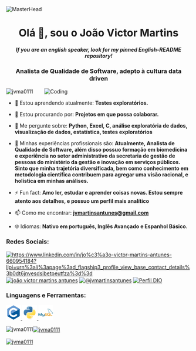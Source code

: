 <img src="https://assets-global.website-files.com/606907b169dcd481e8fd42c4/628fcc28ae967c5ccc32de0c_data-science.jpg" width="1000" height="400" alt="MasterHead">
<h1 align="center">Olá 👋, sou o João Victor Martins</h1>
<h5 align="center">If you are an english speaker, look for my pinned English-README repository!</h5>
<h3 align="center">Analista de Qualidade de Software, adepto à cultura data driven</h3>
<img align = "right" alt = "Coding" width = "400" src = "https://indoanalytica.com/static/images/data-science-2.gif">

<p align="left"> <img src="https://remsoft.com.br/wp-content/uploads/2024/05/qualidade-de-software.png" alt="jvma0111" /> </p>

- 🌱 Estou aprendendo atualmente: **Testes exploratórios.**

- 🤝 Estou procurando por: **Projetos em que possa colaborar.** 

- 💬 Me pergunte sobre: **Python, Excel, C, análise exploratória de dados, visualização de dados, estatística, testes exploratórios**

- 📄 Minhas experiências profissionais são: **Atualmente, Analista de Qualidade de Software, além disso possuo formação em biomedicina e experiência no setor administrativo da secretaria de gestão de pessoas do ministério da gestão e inovação em serviços públicos. Sinto que minha trajetória diversificada, bem como conhecimento em metodologia científica contribuem para agregar uma visão racional, e holística em minhas análises.**

- ⚡ Fun fact: **Amo ler, estudar e aprender coisas novas. Estou sempre atento aos detalhes, e possuo um perfil mais analítico**

- 📫 Como me encontrar: **jvmartinsantunes@gmail.com**

- 🌐 Idiomas: **Nativo em português, Inglês Avançado e Espanhol Básico.**

<h3 align="left">Redes Sociais:</h3>
<p align="left">
<a href="https://www.linkedin.com/in/jo%C3%A3o-victor-martins-antunes-660954184/" target="blank"><img align="center" src="https://raw.githubusercontent.com/rahuldkjain/github-profile-readme-generator/master/src/images/icons/Social/linked-in-alt.svg" alt="https://www.linkedin.com/in/jo%c3%a3o-victor-martins-antunes-660954184?lipi=urn%3ali%3apage%3ad_flagship3_profile_view_base_contact_details%3b0dt6jnvesdsibetpeutfza%3d%3d" height="30" width="40" /></a>
<a href="https://www.kaggle.com/joaovictor1709" target="blank"><img align="center" src="https://raw.githubusercontent.com/rahuldkjain/github-profile-readme-generator/master/src/images/icons/Social/kaggle.svg" alt="joão victor martins antunes" height="30" width="40" /></a>
<a href="https://www.hackerrank.com/profile/jvmartinsantunes" target="blank">
    <img align="center" src="https://raw.githubusercontent.com/rahuldkjain/github-profile-readme-generator/master/src/images/icons/Social/hackerrank.svg" alt="@jvmartinsantunes" height="30" width="40" /></a>
<a href="https://web.dio.me/users/jvmartinsantunes" target="blank">
    <img align = "center" src="https://img.shields.io/badge/-Meu%20Perfil%20na%20DIO-30A3DC?style=for-the-badge" alt="Perfil DIO" />
  </a>
</p>

<h3 align="left">Linguagens e Ferramentas:</h3>
<p align="left"> <a href="https://www.cprogramming.com/" target="_blank" rel="noreferrer"> <img src="https://raw.githubusercontent.com/devicons/devicon/master/icons/c/c-original.svg" alt="c" width="40" height="40"/> </a> 
  <a href="https://www.python.org" target="_blank" rel="noreferrer"> <img src="https://raw.githubusercontent.com/devicons/devicon/master/icons/python/python-original.svg" alt="python" width="40" height="40"/> </a>
  <a href="https://www.mysql.com/" target="_blank" rel="noreferrer"> <img src="https://raw.githubusercontent.com/devicons/devicon/master/icons/mysql/mysql-original-wordmark.svg" alt="mysql" width="40" height="40"/> </p>

<p><img align="left" src="https://github-readme-stats.vercel.app/api/top-langs?username=jvma0111&show_icons=true&locale=en&layout=compact" alt="jvma0111" /></p>

<p><img align="center" src="https://github-readme-stats.vercel.app/api?username=jvma0111&show_icons=true&locale=en" alt="jvma0111" /></p>

<p><img align="center" src="https://github-readme-streak-stats.herokuapp.com/?user=jvma0111&" alt="jvma0111" /></p>
